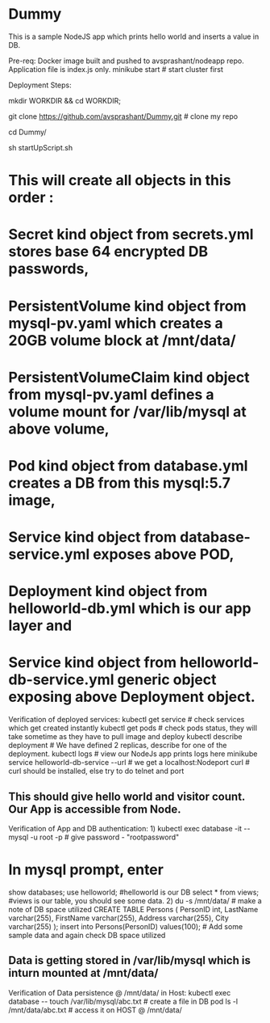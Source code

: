# Dummy
This is a sample NodeJS app which prints hello world and inserts a value in DB.

Pre-req:
Docker image built and pushed to avsprashant/nodeapp repo. Application file is index.js only.
minikube start # start cluster first

Deployment Steps:

mkdir WORKDIR && cd WORKDIR; 

git clone https://github.com/avsprashant/Dummy.git    # clone my repo

cd Dummy/

sh startUpScript.sh 
# This will create all objects in this order :
# Secret kind object from secrets.yml stores base 64 encrypted DB passwords, 
# PersistentVolume kind object from  mysql-pv.yaml which creates a 20GB volume block at /mnt/data/
# PersistentVolumeClaim kind object from  mysql-pv.yaml defines a volume mount for /var/lib/mysql at above volume,
# Pod kind object from database.yml creates a DB from this mysql:5.7 image,
# Service kind object from database-service.yml exposes above POD,
# Deployment kind object from helloworld-db.yml which is our app layer and 
# Service kind object from helloworld-db-service.yml generic object exposing above Deployment object.

Verification of deployed services:
kubectl get service   # check services which get created instantly
kubectl get pods      # check pods status, they will take sometime as they have to pull image and deploy
kubectl describe deployment <helloworld-deployment-randomString>  # We have defined 2 replicas, describe for one of the deployment.
kubectl logs <helloworld-deployment-randomString>   # view our NodeJs app prints logs here
minikube service helloworld-db-service --url    # we get a localhost:Nodeport
curl <URL>  # curl should be installed, else try to do telnet and port

## This should give hello world and visitor count. Our App is accessible from Node.

Verification of App and DB authentication:
1)
kubectl exec database -it -- mysql -u root -p     # give password - "rootpassword"
# In mysql prompt, enter 
show databases;
use helloworld;       #helloworld is our DB
select * from views;  #views is our table, you should see some data.
2)
du -s /mnt/data/    # make a note of DB space utilized
CREATE TABLE Persons (
    PersonID int,
    LastName varchar(255),
    FirstName varchar(255),
    Address varchar(255),
    City varchar(255) 
);
insert into Persons(PersonID) values(100); # Add some sample data and again check DB space utilized

## Data is getting stored in /var/lib/mysql which is inturn mounted at /mnt/data/

Verification of Data persistence @ /mnt/data/ in Host:
kubectl exec database -- touch /var/lib/mysql/abc.txt # create a file in DB pod
ls -l /mnt/data/abc.txt # access it on HOST @ /mnt/data/

